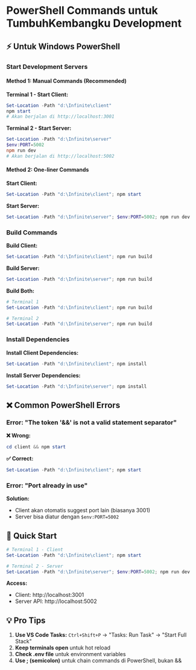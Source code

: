 # PowerShell Commands untuk TumbuhKembangku Development

## ⚡ Untuk Windows PowerShell

### Start Development Servers

#### Method 1: Manual Commands (Recommended)

**Terminal 1 - Start Client:**
```powershell
Set-Location -Path "d:\Infinite\client"
npm start
# Akan berjalan di http://localhost:3001
```

**Terminal 2 - Start Server:**
```powershell
Set-Location -Path "d:\Infinite\server"
$env:PORT=5002
npm run dev  
# Akan berjalan di http://localhost:5002
```

#### Method 2: One-liner Commands

**Start Client:**
```powershell
Set-Location -Path "d:\Infinite\client"; npm start
```

**Start Server:**
```powershell
Set-Location -Path "d:\Infinite\server"; $env:PORT=5002; npm run dev
```

### Build Commands

**Build Client:**
```powershell
Set-Location -Path "d:\Infinite\client"; npm run build
```

**Build Server:**
```powershell
Set-Location -Path "d:\Infinite\server"; npm run build
```

**Build Both:**
```powershell
# Terminal 1
Set-Location -Path "d:\Infinite\client"; npm run build

# Terminal 2  
Set-Location -Path "d:\Infinite\server"; npm run build
```

### Install Dependencies

**Install Client Dependencies:**
```powershell
Set-Location -Path "d:\Infinite\client"; npm install
```

**Install Server Dependencies:**
```powershell
Set-Location -Path "d:\Infinite\server"; npm install
```

## ❌ Common PowerShell Errors

### Error: "The token '&&' is not a valid statement separator"
**❌ Wrong:**
```powershell
cd client && npm start
```

**✅ Correct:**
```powershell
Set-Location -Path "d:\Infinite\client"; npm start
```

### Error: "Port already in use"
**Solution:**
- Client akan otomatis suggest port lain (biasanya 3001)
- Server bisa diatur dengan `$env:PORT=5002`

## 🚀 Quick Start

```powershell
# Terminal 1 - Client
Set-Location -Path "d:\Infinite\client"; npm start

# Terminal 2 - Server  
Set-Location -Path "d:\Infinite\server"; $env:PORT=5002; npm run dev
```

**Access:**
- Client: http://localhost:3001
- Server API: http://localhost:5002

## 💡 Pro Tips

1. **Use VS Code Tasks:** `Ctrl+Shift+P` → "Tasks: Run Task" → "Start Full Stack"
2. **Keep terminals open** untuk hot reload
3. **Check .env file** untuk environment variables
4. **Use ; (semicolon)** untuk chain commands di PowerShell, bukan &&